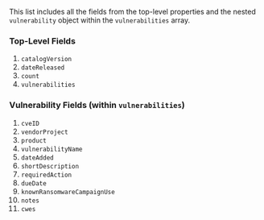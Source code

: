 This list includes all the fields from the top-level properties and the nested `vulnerability` object within the `vulnerabilities` array.

### Top-Level Fields
1. `catalogVersion`
2. `dateReleased`
3. `count`
4. `vulnerabilities`

### Vulnerability Fields (within `vulnerabilities`)
1. `cveID`
2. `vendorProject`
3. `product`
4. `vulnerabilityName`
5. `dateAdded`
6. `shortDescription`
7. `requiredAction`
8. `dueDate`
9. `knownRansomwareCampaignUse`
10. `notes`
11. `cwes`